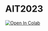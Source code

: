 # AIT2023

<a target="_blank" href="https://colab.research.google.com/github/szilaard/AIT2023/blob/main/assesment1.ipynb">
  <img src="https://colab.research.google.com/assets/colab-badge.svg" alt="Open In Colab"/>
</a>
